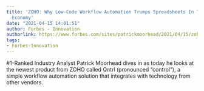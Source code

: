 ```yaml
---
title: 'ZOHO: Why Low-Code Workflow Automation Trumps Spreadsheets In The Work-From-Home
  Economy'
date: "2021-04-15 14:01:51"
author: Forbes - Innovation
authorlink: https://www.forbes.com/sites/patrickmoorhead/2021/04/15/zoho-why-low-code-workflow-automation-trumps-spreadsheets-in-the-work-from-home-economy/
tags:
- Forbes-Innovation
---
```

#1-Ranked Industry Analyst Patrick Moorhead dives in as today he looks at the newest product from ZOHO called Qntrl (pronounced “control”), a simple workflow automation solution that integrates with technology from other vendors.